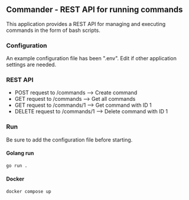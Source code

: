 ## Commander - REST API for running commands

This application provides a REST API for managing and executing commands in the form of bash scripts.


### Configuration
An example configuration file has been ".env". Edit if other application settings are needed.

### REST API
- POST request to /commands --> Create command
- GET request to /commands --> Get all commands
- GET request to /commands/1 --> Get command with ID 1
- DELETE request to /commands/1 --> Delete command with ID 1


### Run
Be sure to add the configuration file before starting.

#### Golang run
``` bash
go run .
```

#### Docker
``` bash
docker compose up
```